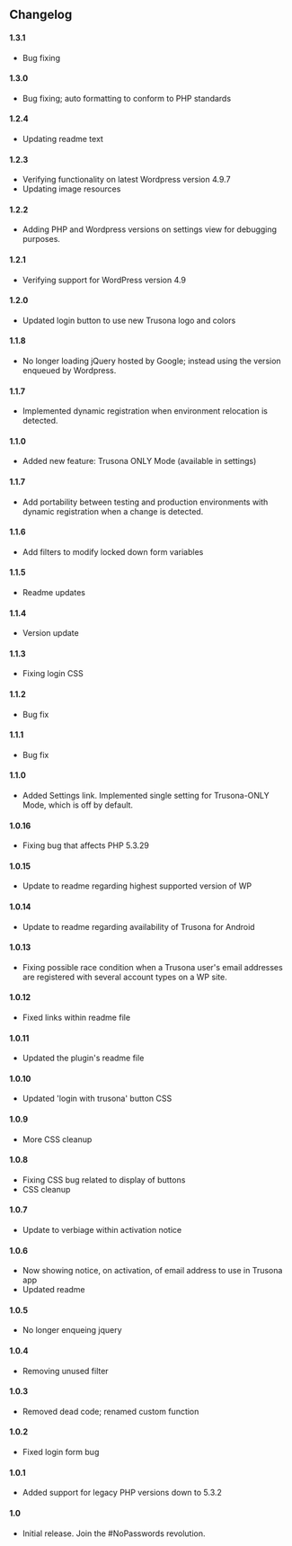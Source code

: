 ## Changelog

#### 1.3.1
* Bug fixing

#### 1.3.0
* Bug fixing; auto formatting to conform to PHP standards

#### 1.2.4
* Updating readme text

#### 1.2.3
* Verifying functionality on latest Wordpress version 4.9.7
* Updating image resources

#### 1.2.2
* Adding PHP and Wordpress versions on settings view for debugging purposes.

#### 1.2.1
* Verifying support for WordPress version 4.9

#### 1.2.0
* Updated login button to use new Trusona logo and colors

#### 1.1.8
* No longer loading jQuery hosted by Google; instead using the version enqueued by Wordpress.

#### 1.1.7
* Implemented dynamic registration when environment relocation is detected.

#### 1.1.0
* Added new feature: Trusona ONLY Mode (available in settings)

#### 1.1.7
* Add portability between testing and production environments with dynamic registration when a change is detected.

#### 1.1.6
* Add filters to modify locked down form variables

#### 1.1.5
* Readme updates

#### 1.1.4
* Version update

#### 1.1.3
* Fixing login CSS

#### 1.1.2
* Bug fix

#### 1.1.1
* Bug fix

#### 1.1.0
* Added Settings link. Implemented single setting for Trusona-ONLY Mode, which is off by default.

#### 1.0.16
* Fixing bug that affects PHP 5.3.29

#### 1.0.15
* Update to readme regarding highest supported version of WP

#### 1.0.14
* Update to readme regarding availability of Trusona for Android

#### 1.0.13
* Fixing possible race condition when a Trusona user's email addresses are registered with several account types on a WP site.

#### 1.0.12
* Fixed links within readme file

#### 1.0.11
* Updated the plugin's readme file

#### 1.0.10
* Updated 'login with trusona' button CSS

#### 1.0.9
* More CSS cleanup

#### 1.0.8
* Fixing CSS bug related to display of buttons
* CSS cleanup

#### 1.0.7
* Update to verbiage within activation notice

#### 1.0.6
* Now showing notice, on activation, of email address to use in Trusona app
* Updated readme

#### 1.0.5
* No longer enqueing jquery

#### 1.0.4
* Removing unused filter

#### 1.0.3
* Removed dead code; renamed custom function

#### 1.0.2
* Fixed login form bug

#### 1.0.1
* Added support for legacy PHP versions down to 5.3.2

#### 1.0
* Initial release. Join the #NoPasswords revolution.
